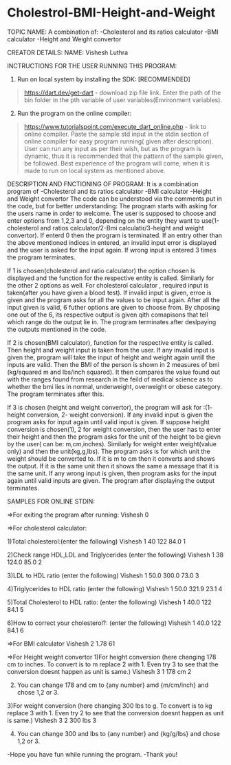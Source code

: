 # Cholestrol-BMI-Height-and-Weight

TOPIC NAME:
A combination of:
-Cholesterol and its ratios calculator
-BMI calculator
-Height and Weight convertor

CREATOR DETAILS:
NAME: Vishesh Luthra

INCTRUCTIONS FOR THE USER RUNNING THIS PROGRAM:
1) Run on local system by installing the SDK:                [RECOMMENDED]
> https://dart.dev/get-dart - download zip file link.
> Enter the path of the bin folder in the pth variable of user variables(Environment variables).

2) Run the program on the online compiler:
> https://www.tutorialspoint.com/execute_dart_online.php - link to online compiler.
> Paste the sample std input in the stdin section of online compiler for easy program running( given after description).
  User can run any input as per their wish, but as the program is dynamic, thus it is recommended that the pattern of the sample given, be followed.
  Best experience of the program will come, when it is made to run on local system as mentioned above.

DESCRIPTION AND FNCTIONING OF PROGRAM:
It is a combination program of 
-Cholesterol and its ratios calculator
-BMI calculator
-Height and Weight convertor
The code can be understood via the comments put in the code, but for better understanding:
The program starts with asking for the users name in order to welcome. The user is supposed to choose and enter options from 1,2,3 and 0,
depending on the  entity they want to use(1-cholesterol and ratios calculator/2-Bmi calculatir/3-height and weight convertor). If enterd 0 then the program is terminated.
If an entry other than the above mentioned indices in entered, an invalid input error is displayed and the user is asked for the input again. If wrong input is entered
3 times the program terminates.

If 1 is chosen(cholesterol and ratio calculator) the option chosen is displayed and the function for the respective entity is called.
Similarly for the other 2 options as well.
For cholesterol calculator , required input is taken(after you have given a blood test). If invalid input is given, erroe is given and the program asks for all the values to be input again. After all the input given is valid,
6 futher options are given to choose from. By chposing one out of the 6, its respective output is given qith comapisons that tell which range do the output lie in. The program terminates after deslpaying the outputs mentioned in the code. 

If 2 is chosen(BMI calculator), function for the respective entity is called. Then height and weight input is taken from the user. If any invalid input is given the, program will take the input of height and weight again untill the inputs are valid.
Then the BMI of the person is shown in 2 measures of bmi (kg/squared m and lbs/inch squared). It then compares the value found out with the ranges found from research in the feild of medical science as to whether the bmi lies in normal, underweight, overweight or obese category.
The program terminates after this.

If 3 is chosen (height and weight convertor), the program will ask for :(1- height conversion, 2- weight conversion). If any invalid input is given the program asks for input again until valid input is given.
If suppose height conversion is chosen(1), 2 for weight conversion, then the user has to enter their height and then the program asks for the unit of the height to be gievn by the user( can be: m,cm,inches). Similarly for weight enter weight(value only) and then the unit(kg,g,lbs).
The program asks is for which unit the weight should be converted to. If it is m to cm then it converts and shows the output. If it is the same unit then it shows the same a message that it is the same unit. If any wrong input is given, then program asks for the input again until valid inputs are given.
The program after displaying the output terminates.

SAMPLES FOR ONLINE STDIN:

=>For exiting the program after running:
Vishesh
0

=>For cholesterol calculator:

1)Total cholesterol:(enter the following)
Vishesh
1
40
122
84.0
1

2)Check range HDL,LDL and Triglycerides (enter the following)
Vishesh
1
38
124.0
85.0
2

3)LDL to HDL ratio (enter the following)
Vishesh
1
50.0
300.0
73.0
3

4)Triglycerides to HDL ratio (enter the following)
Vishesh
1
50.0
321.9
23.1
4

5)Total Cholesterol to HDL ratio: (enter the following)
Vishesh
1
40.0
122
84.1
5

6)How to correct your cholesterol?: (enter the following)
Vishesh
1
40.0
122
84.1
6

=>For BMI calculator
Vishesh
2
1.78
61

=>For Height weight convertor
1)For height conversion (here changing 178 cm to inches. To convert is to m replace 2 with 1. Even try 3 to see that the conversion doesnt happen as unit is same.)
Vishesh
3
1
178
cm
2

2) You can change 178 and cm to {any number} amd {m/cm/inch} and chose 1,2 or 3.

3)For weight conversion (here changing 300 lbs to g. To convert is to kg replace 3 with 1. Even try 2 to see that the conversion doesnt happen as unit is same.)
Vishesh
3
2
300
lbs
3

4) You can change 300 and lbs to {any number} and {kg/g/lbs} and chose 1,2 or 3.


-Hope you have fun while running the program.
-Thank you!
